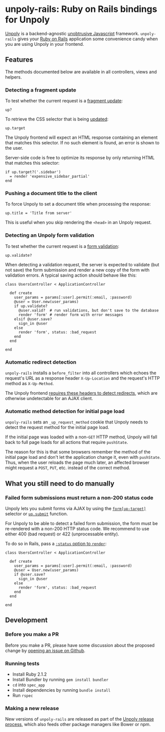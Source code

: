 unpoly-rails: Ruby on Rails bindings for Unpoly
===============================================

[Unpoly](http://unpoly.com) is a backend-agnostic [unobtrusive Javascript](https://en.wikipedia.org/wiki/Unobtrusive_JavaScript) framework. `unpoly-rails` gives your [Ruby on Rails](http://rubyonrails.org/) application some convenience candy when you are using Unpoly in your frontend.


Features
--------

The methods documented below are available in all controllers, views and helpers.

### Detecting a fragment update

To test whether the current request is a [fragment update](http://unpoly.com/up.replace):

    up?

To retrieve the CSS selector that is being [updated](http://unpoly.com/up.replace):

    up.target

The Unpoly frontend will expect an HTML response containing an element that matches this selector. If no such element is found, an error is shown to the user.

Server-side code is free to optimize its response by only returning HTML that matches this selector:

    if up.target?('.sidebar')
      = render 'expensive_sidebar_partial'
    end


### Pushing a document title to the client

To force Unpoly to set a document title when processing the response:

    up.title = 'Title from server'

This is useful when you skip rendering the `<head>` in an Unpoly request.

### Detecting an Unpoly form validation

To test whether the current request is a [form validation](http://unpoly.com/up-validate):

    up.validate?

When detecting a validation request, the server is expected to validate (but not save) the form submission and render a new copy of the form with validation errors. A typical saving action should behave like this:

    class UsersController < ApplicationController

      def create
        user_params = params[:user].permit(:email, :password)
        @user = User.new(user_params)
        if up.validate?
          @user.valid?  # run validations, but don't save to the database
          render 'form' # render form with error messages
        elsif @user.save?
          sign_in @user
        else
          render 'form', status: :bad_request
        end
      end

    end

### Automatic redirect detection

`unpoly-rails` installs a `before_filter` into all controllers which echoes the request's URL as a response header `X-Up-Location` and the request's
HTTP method as `X-Up-Method`.

The Unpoly frontend [requires these headers to detect redirects](http://unpoly.com/form-up-target#redirects), which are otherwise undetectable for an AJAX client.

### Automatic method detection for initial page load

`unpoly-rails` sets an `_up_request_method` cookie that Unpoly needs to detect the request method for the initial page load.

If the initial page was loaded with a non-`GET` HTTP method, Unpoly will fall back to full page loads for all actions that require `pushState`.

The reason for this is that some browsers remember the method of the initial page load and don't let the application change it, even with `pushState`. Thus, when the user reloads the page much later, an affected browser might request a `POST`, `PUT`, etc. instead of the correct method.


What you still need to do manually
----------------------------------

### Failed form submissions must return a non-200 status code

Unpoly lets you submit forms via AJAX by using the [`form[up-target]`](http://unpoly.com/form-up-target) selector or [`up.submit`](http://unpoly.com/up.submit) function.

For Unpoly to be able to detect a failed form submission, the form must be re-rendered with a non-200 HTTP status code. We recommend to use either 400 (bad request) or 422 (unprocessable entity).

To do so in Rails, pass a [`:status` option to `render`](http://guides.rubyonrails.org/layouts_and_rendering.html#the-status-option):

    class UsersController < ApplicationController

      def create
        user_params = params[:user].permit(:email, :password)
        @user = User.new(user_params)
        if @user.save?
          sign_in @user
        else
          render 'form', status: :bad_request
        end
      end

    end


Development
-----------

### Before you make a PR

Before you make a PR, please have some discussion about the proposed change by [opening an issue on Github](https://github.com/unpoly/unpoly/issues/new).

### Running tests

- Install Ruby 2.1.2
- Install Bundler by running `gem install bundler`
- `cd` into `spec_app`
- Install dependencies by running `bundle install`
- Run `rspec`

### Making a new release

New versions of `unpoly-rails` are released as part of the [Unpoly release process](https://github.com/unpoly/unpoly/blob/master/README.md#making-a-new-release), which also feeds other package managers like Bower or npm.
